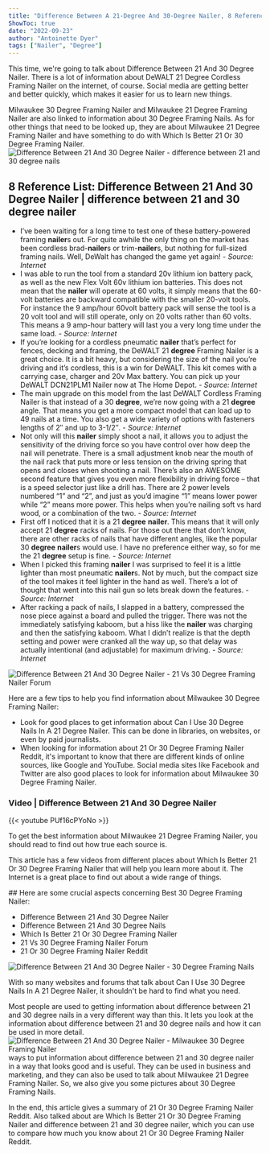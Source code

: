 ```yaml
---
title: "Difference Between A 21-Degree And 30-Degree Nailer, 8 References"
ShowToc: true 
date: "2022-09-23"
author: "Antoinette Dyer" 
tags: ["Nailer", "Degree"]
---
```


	
This time, we're going to talk about Difference Between 21 And 30 Degree Nailer. There is a lot of information about DeWALT 21 Degree Cordless Framing Nailer on the internet, of course. Social media are getting better and better quickly, which makes it easier for us to learn new things.

Milwaukee 30 Degree Framing Nailer and Milwaukee 21 Degree Framing Nailer are also linked to information about 30 Degree Framing Nails. As for other things that need to be looked up, they are about Milwaukee 21 Degree Framing Nailer and have something to do with Which Is Better 21 Or 30 Degree Framing Nailer.
<img loading="lazy" src="http://files.smashingmagazine.com/wallpapers/june-15/the-amazing-water-park/cal/june-15-the-amazing-water-park-cal-1920x1440.jpg" onerror="this.onerror=null;this.src='https://blogger.googleusercontent.com/img/a/AVvXsEhe7F7TRXHtjiKvHb5vS7DmnxvpHiDyoYyYvm1nHB3Qp2_w3BnM6A2eq4v7FYxCC9bfZt3a9vIMtAYEKUiaDQbHMg-ViyGmRIj39MLp0bGFfgfYw1Dc9q_H-T0wiTm3l0Uq42dETrN9eC8aGJ9_IORZsxST1AcLR7np1koOfcc7tnHa4S8Mwz_xD9d0=s16000';" alt="Difference Between 21 And 30 Degree Nailer - difference between 21 and 30 degree nails" >

## 8 Reference List: Difference Between 21 And 30 Degree Nailer | difference between 21 and 30 degree nailer
-   I’ve been waiting for a long time to test one of these battery-powered framing **nailer**s out. For quite awhile the only thing on the market has been cordless brad-**nailer**s or trim-**nailer**s, but nothing for full-sized framing nails. Well, DeWalt has changed the game yet again! - <cite>Source: Internet</cite>
-   I was able to run the tool from a standard 20v lithium ion battery pack, as well as the new Flex Volt 60v lithium ion batteries. This does not mean that the **nailer** will operate at 60 volts, it simply means that the 60-volt batteries are backward compatible with the smaller 20-volt tools. For instance the 9 amp/hour 60volt battery pack will sense the tool is a 20 volt tool and will still operate, only on 20 volts rather than 60 volts. This means a 9 amp-hour battery will last you a very long time under the same load. - <cite>Source: Internet</cite>
-   If you’re looking for a cordless pneumatic **nailer** that’s perfect for fences, decking and framing, the DeWALT 21 **degree** Framing Nailer is a great choice. It is a bit heavy, but considering the size of the nail you’re driving and it’s cordless, this is a win for DeWALT. This kit comes with a carrying case, charger and 20v Max battery. You can pick up your DeWALT DCN21PLM1 Nailer now at The Home Depot. - <cite>Source: Internet</cite>
-   The main upgrade on this model from the last DeWALT Cordless Framing Nailer is that instead of a 30 **degree**, we’re now going with a 21 **degree** angle. That means you get a more compact model that can load up to 49 nails at a time. You also get a wide variety of options with fasteners lengths of 2″ and up to 3-1/2″. - <cite>Source: Internet</cite>
-   Not only will this **nailer** simply shoot a nail, it allows you to adjust the sensitivity of the driving force so you have control over how deep the nail will penetrate. There is a small adjustment knob near the mouth of the nail rack that puts more or less tension on the driving spring that opens and closes when shooting a nail. There’s also an AWESOME second feature that gives you even more flexibility in driving force – that is a speed selector just like a drill has. There are 2 power levels numbered “1” and “2”, and just as you’d imagine “1” means lower power while “2” means more power. This helps when you’re nailing soft vs hard wood, or a combination of the two. - <cite>Source: Internet</cite>
-   First off I noticed that it is a 21 **degree** **nailer**. This means that it will only accept 21 **degree** racks of nails. For those out there that don’t know, there are other racks of nails that have different angles, like the popular 30 **degree** **nailer**s would use. I have no preference either way, so for me the 21 **degree** setup is fine. - <cite>Source: Internet</cite>
-   When I picked this framing **nailer** I was surprised to feel it is a little lighter than most pneumatic **nailer**s. Not by much, but the compact size of the tool makes it feel lighter in the hand as well. There’s a lot of thought that went into this nail gun so lets break down the features. - <cite>Source: Internet</cite>
-   After racking a pack of nails, I slapped in a battery, compressed the nose piece against a board and pulled the trigger. There was not the immediately satisfying kaboom, but a hiss like the **nailer** was charging and then the satisfying kaboom. What I didn’t realize is that the depth setting and power were cranked all the way up, so that delay was actually intentional (and adjustable) for maximum driving. - <cite>Source: Internet</cite>


<img loading="lazy" src="http://files.smashingmagazine.com/wallpapers/june-15/the-amazing-water-park/nocal/june-15-the-amazing-water-park-nocal-1600x1200.jpg" onerror="this.onerror=null;this.src='https://blogger.googleusercontent.com/img/a/AVvXsEhe7F7TRXHtjiKvHb5vS7DmnxvpHiDyoYyYvm1nHB3Qp2_w3BnM6A2eq4v7FYxCC9bfZt3a9vIMtAYEKUiaDQbHMg-ViyGmRIj39MLp0bGFfgfYw1Dc9q_H-T0wiTm3l0Uq42dETrN9eC8aGJ9_IORZsxST1AcLR7np1koOfcc7tnHa4S8Mwz_xD9d0=s16000';" alt="Difference Between 21 And 30 Degree Nailer - 21 Vs 30 Degree Framing Nailer Forum" >

Here are a few tips to help you find information about Milwaukee 30 Degree Framing Nailer:
- Look for good places to get information about Can I Use 30 Degree Nails In A 21 Degree Nailer. This can be done in libraries, on websites, or even by paid journalists.
- When looking for information about 21 Or 30 Degree Framing Nailer Reddit, it's important to know that there are different kinds of online sources, like Google and YouTube. Social media sites like Facebook and Twitter are also good places to look for information about Milwaukee 30 Degree Framing Nailer.

### Video | Difference Between 21 And 30 Degree Nailer
{{< youtube PUf16cPYoNo >}} 

To get the best information about Milwaukee 21 Degree Framing Nailer, you should read to find out how true each source is.

This article has a few videos from different places about Which Is Better 21 Or 30 Degree Framing Nailer that will help you learn more about it. The Internet is a great place to find out about a wide range of things.
<script async="async" data-cfasync="false" src="//normallydemandedalter.com/fe63df3c5408708b15d8dc3d9b206b31/invoke.js"></script>
<div id="container-fe63df3c5408708b15d8dc3d9b206b31"></div>
## Here are some crucial aspects concerning Best 30 Degree Framing Nailer:

- Difference Between 21 And 30 Degree Nailer
- Difference Between 21 And 30 Degree Nails
- Which Is Better 21 Or 30 Degree Framing Nailer
- 21 Vs 30 Degree Framing Nailer Forum
- 21 Or 30 Degree Framing Nailer Reddit

 <img loading="lazy" src="http://files.smashingmagazine.com/wallpapers/june-15/the-amazing-water-park/nocal/june-15-the-amazing-water-park-nocal-1366x768.jpg" onerror="this.onerror=null;this.src='https://blogger.googleusercontent.com/img/a/AVvXsEhe7F7TRXHtjiKvHb5vS7DmnxvpHiDyoYyYvm1nHB3Qp2_w3BnM6A2eq4v7FYxCC9bfZt3a9vIMtAYEKUiaDQbHMg-ViyGmRIj39MLp0bGFfgfYw1Dc9q_H-T0wiTm3l0Uq42dETrN9eC8aGJ9_IORZsxST1AcLR7np1koOfcc7tnHa4S8Mwz_xD9d0=s16000';" alt="Difference Between 21 And 30 Degree Nailer - 30 Degree Framing Nails" >

With so many websites and forums that talk about Can I Use 30 Degree Nails In A 21 Degree Nailer, it shouldn't be hard to find what you need.

Most people are used to getting information about difference between 21 and 30 degree nails in a very different way than this. It lets you look at the information about difference between 21 and 30 degree nails and how it can be used in more detail.
<img loading="lazy" src="http://files.smashingmagazine.com/wallpapers/june-15/fishing-is-my-passion/cal/june-15-fishing-is-my-passion-cal-800x480.jpg" onerror="this.onerror=null;this.src='https://blogger.googleusercontent.com/img/a/AVvXsEhe7F7TRXHtjiKvHb5vS7DmnxvpHiDyoYyYvm1nHB3Qp2_w3BnM6A2eq4v7FYxCC9bfZt3a9vIMtAYEKUiaDQbHMg-ViyGmRIj39MLp0bGFfgfYw1Dc9q_H-T0wiTm3l0Uq42dETrN9eC8aGJ9_IORZsxST1AcLR7np1koOfcc7tnHa4S8Mwz_xD9d0=s16000';" alt="Difference Between 21 And 30 Degree Nailer - Milwaukee 30 Degree Framing Nailer" >
ways to put information about difference between 21 and 30 degree nailer in a way that looks good and is useful. They can be used in business and marketing, and they can also be used to talk about Milwaukee 21 Degree Framing Nailer. So, we also give you some pictures about 30 Degree Framing Nails.

In the end, this article gives a summary of 21 Or 30 Degree Framing Nailer Reddit. Also talked about are Which Is Better 21 Or 30 Degree Framing Nailer and difference between 21 and 30 degree nailer, which you can use to compare how much you know about 21 Or 30 Degree Framing Nailer Reddit.
	
	
	
	

